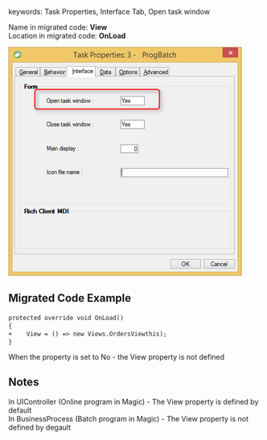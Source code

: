 ﻿keywords: Task Properties, Interface Tab, Open task window 

Name in migrated code: **View**  
Location in migrated code: **OnLoad**

![Open Task Window](OpenTaskWindow.png)


## Migrated Code Example


```csdiff   
protected override void OnLoad()
{
+    View = () => new Views.OrdersViewthis);
}
``` 

When the property is set to No - the View property is not defined    



## Notes
In UIController (Online program in Magic) - The View property is defined by default  
In BusinessProcess (Batch program in Magic) - The View property is not defined by degault
       
